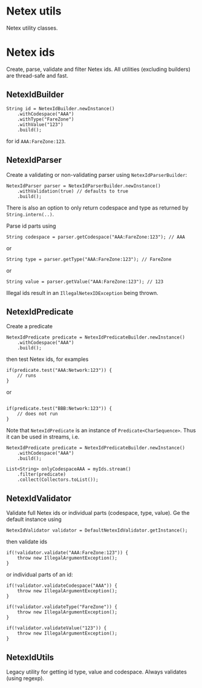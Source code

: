 # Netex utils

Netex utility classes.

# Netex ids

Create, parse, validate and filter Netex ids. All utilities (excluding builders) are thread-safe and fast.

## NetexIdBuilder

```
String id = NetexIdBuilder.newInstance()
    .withCodespace("AAA")
    .withType("FareZone")
    .withValue("123")
    .build();
```

for id `AAA:FareZone:123`.

## NetexIdParser

Create a validating or non-validating parser using `NetexIdParserBuilder`:

```
NetexIdParser parser = NetexIdParserBuilder.newInstance()
    .withValidation(true) // defaults to true
    .build();

```

There is also an option to only return codespace and type as returned by `String.intern(..)`.

Parse id parts using

```
String codespace = parser.getCodespace("AAA:FareZone:123"); // AAA
```

or

```
String type = parser.getType("AAA:FareZone:123"); // FareZone
```

or

```
String value = parser.getValue("AAA:FareZone:123"); // 123
```

Illegal ids result in an `IllegalNetexIDException` being thrown.

## NetexIdPredicate

Create a predicate

```
NetexIdPredicate predicate = NetexIdPredicateBuilder.newInstance()
    .withCodespace("AAA")
    .build();
```

then test Netex ids, for examples

```
if(predicate.test("AAA:Network:123")) {
    // runs
}
```

or

```

if(predicate.test("BBB:Network:123")) {
    // does not run
}
```

Note that `NetexIdPredicate` is an instance of `Predicate<CharSequence>`. Thus it can be used in streams, i.e.

```
NetexIdPredicate predicate = NetexIdPredicateBuilder.newInstance()
    .withCodespace("AAA")
    .build();

List<String> onlyCodespaceAAA = myIds.stream()
    .filter(predicate)
    .collect(Collectors.toList());
```

## NetexIdValidator

Validate full Netex ids or individual parts (codespace, type, value). Ge the default instance using

```
NetexIdValidator validator = DefaultNetexIdValidator.getInstance();
```

then validate ids

```
if(!validator.validate("AAA:FareZone:123")) {
    throw new IllegalArgumentException(); 
}
```

or individual parts of an id:

```
if(!validator.validateCodespace("AAA")) {
    throw new IllegalArgumentException(); 
}
```

```
if(!validator.validateType("FareZone")) {
    throw new IllegalArgumentException(); 
}
```

```
if(!validator.validateValue("123")) {
    throw new IllegalArgumentException(); 
}
```

## NetexIdUtils

Legacy utility for getting id type, value and codespace. Always validates (using regexp).  
